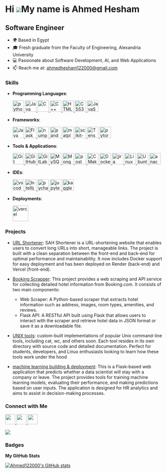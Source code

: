 Hi ![](https://user-images.githubusercontent.com/18350557/176309783-0785949b-9127-417c-8b55-ab5a4333674e.gif)My name is Ahmed Hesham
====================================================================================================================================

## Software Engineer

- 🌍 Based in Egypt
- 🎓 Fresh graduate from the Faculty of Engineering, Alexandria University
- 💻 Passionate about Software Development, AI, and Web Applications
- 📫 Reach me at: [ahmedhesham122000@gmail.com](mailto:ahmedhesham122000@gmail.com)

### Skills

- **Programming Languages**:
  <p align="left">
    <a href="https://www.python.org/" target="_blank" rel="noreferrer">
      <img src="https://cdn.jsdelivr.net/gh/devicons/devicon@latest/icons/python/python-original.svg" alt="python" height="36" width="36"/>    
    </a>
  
    <a href="https://www.oracle.com/java/" target="_blank" rel="noreferrer">
      <img src="https://cdn.jsdelivr.net/gh/devicons/devicon@latest/icons/java/java-original.svg" width="36" height="36" alt="Java" />
    </a>
  
    <a href="https://docs.microsoft.com/en-us/cpp/?view=msvc-170" target="_blank" rel="noreferrer">
      <img src="https://cdn.jsdelivr.net/gh/devicons/devicon@latest/icons/c/c-original.svg" width="36" height="36" alt="C" />
    </a>
  
    <a href="https://docs.microsoft.com/en-us/cpp/?view=msvc-170" target="_blank" rel="noreferrer">
      <img src="https://cdn.jsdelivr.net/gh/devicons/devicon@latest/icons/cplusplus/cplusplus-original.svg" width="36" height="36" alt="C++" />
    </a>

    <a href="https://developer.mozilla.org/en-US/docs/Glossary/HTML5" target="_blank" rel="noreferrer">
      <img src="https://cdn.jsdelivr.net/gh/devicons/devicon@latest/icons/html5/html5-original.svg" width="36" height="36" alt="HTML5" />
    </a>
    
    <a href="https://developer.mozilla.org/en-US/docs/Web/CSS" target="_blank" rel="noreferrer">
      <img src="https://cdn.jsdelivr.net/gh/devicons/devicon@latest/icons/css3/css3-original.svg" width="36" height="36" alt="CSS3" />
    </a>
    
    <a href="https://developer.mozilla.org/en-US/docs/Web/JavaScript" target="_blank" rel="noreferrer">
      <img src="https://cdn.jsdelivr.net/gh/devicons/devicon@latest/icons/javascript/javascript-original.svg" width="36" height="36" alt="JavaScript" />
    </a>  
</p>

- **Frameworks**: 
  <p align='left'>
    
    <a href="https://docs.spring.io/spring-boot/index.html" target="_blank" rel="noreferrer">
      <img src="https://cdn.jsdelivr.net/gh/devicons/devicon@latest/icons/spring/spring-original.svg" width="36" height="36" alt="Java Spring boot" />
    </a>
    
    <a href="https://flask.palletsprojects.com/en/stable/" target="_blank" rel="noreferrer">
      <img src="https://cdn.jsdelivr.net/gh/devicons/devicon@latest/icons/flask/flask-original.svg" width="36" height="36" alt="Flask" />
    </a>

    <a href="https://numpy.org/" target="_blank" rel="noreferrer">
      <img src="https://cdn.jsdelivr.net/gh/devicons/devicon@latest/icons/numpy/numpy-original.svg" width="36" height="36" alt="numpy" />
    </a>

    <a href="https://pandas.pydata.org/" target="_blank" rel="noreferrer">
      <img src="https://cdn.jsdelivr.net/gh/devicons/devicon@latest/icons/pandas/pandas-original.svg" width="36" height="36" alt="pandas" />
    </a>

    <a href="https://matplotlib.org/" target="_blank" rel="noreferrer">
      <img src="https://cdn.jsdelivr.net/gh/devicons/devicon@latest/icons/matplotlib/matplotlib-original.svg" width="36" height="36" alt="matplotlib" />
    </a>

    <a href="https://scikit-learn.org/" target="_blank" rel="noreferrer">
       <img src="https://cdn.jsdelivr.net/gh/devicons/devicon@latest/icons/scikitlearn/scikitlearn-original.svg" width="36" height="36" alt="scikit-learn" />
    </a>

    <a href="https://www.tensorflow.org/" target="_blank" rel="noreferrer">
      <img src="https://cdn.jsdelivr.net/gh/devicons/devicon@latest/icons/tensorflow/tensorflow-original.svg" width="36" height="36" alt="TensorFlow" />
    </a>
    
    <a href="https://www.tensorflow.org/" target="_blank" rel="noreferrer">
      <img src="https://cdn.jsdelivr.net/gh/devicons/devicon@latest/icons/pytorch/pytorch-original.svg" width="36" height="36" alt="pytorch" />
    </a>
    
  </p>

- **Tools & Applications**: 
  <p align='left'>

    <a href="https://git-scm.com/doc" target="_blank" rel="noreferrer">
      <img src="https://cdn.jsdelivr.net/gh/devicons/devicon@latest/icons/git/git-original.svg" width="36" height="36" alt="Git" />
    </a>

    <a href="https://github.com/" target="_blank" rel="noreferrer">
      <img src="https://cdn.jsdelivr.net/gh/devicons/devicon@latest/icons/github/github-original.svg" width="36" height="36" alt="GitHub" />
    </a>

    <a href="https://gitlab.com/" target="_blank" rel="noreferrer">
      <img src="https://cdn.jsdelivr.net/gh/devicons/devicon@latest/icons/gitlab/gitlab-original.svg" width="36" height="36" alt="GitLab" />
    </a>
    
    <a href="https://www.mysql.com/" target="_blank" rel="noreferrer">
      <img src="https://cdn.jsdelivr.net/gh/devicons/devicon@latest/icons/mysql/mysql-original.svg" width="36" height="36" alt="MySQL" />
    </a>

    <a href="https://www.mongodb.com/" target="_blank" rel="noreferrer">
      <img src="https://cdn.jsdelivr.net/gh/devicons/devicon@latest/icons/mongodb/mongodb-original.svg" width="36" height="36" alt="MongoDB" />
    </a>

    <a href="https://www.postman.com/" target="_blank" rel="noreferrer">
      <img src="https://cdn.jsdelivr.net/gh/devicons/devicon@latest/icons/postman/postman-original.svg" width="36" height="36" alt="postman" />
    </a>
    
    <a href="https://cmake.org/" target="_blank" rel="noreferrer">
     <img src="https://cdn.jsdelivr.net/gh/devicons/devicon@latest/icons/cmake/cmake-original-wordmark.svg" width="36" height="36" alt="CMake" />
    </a>
    
    <a href="https://docs.docker.com/" target="_blank" rel="noreferrer">
      <img src="https://cdn.jsdelivr.net/gh/devicons/devicon@latest/icons/docker/docker-original-wordmark.svg" width="36" height="36" alt="Docker" />
    </a>
    
    <a href="https://www.atlassian.com/software/jira" target="_blank" rel="noreferrer">
      <img src="https://cdn.jsdelivr.net/gh/devicons/devicon@latest/icons/jira/jira-original.svg" width="36" height="36" alt="jira" />
    </a>

    <a href="https://www.linux.org" target="_blank" rel="noreferrer">
       <img src="https://cdn.jsdelivr.net/gh/devicons/devicon@latest/icons/linux/linux-original.svg" width="36" height="36" alt="Linux" />
    </a>

    <a href="https://ubuntu.com/" target="_blank" rel="noreferrer">
      <img src="https://cdn.jsdelivr.net/gh/devicons/devicon@latest/icons/ubuntu/ubuntu-original.svg" width="36" height="36" alt="Ubuntu" />
    </a>

    <a href="https://anaconda.org/" target="_blank" rel="noreferrer">
      <img src="https://cdn.jsdelivr.net/gh/devicons/devicon@latest/icons/anaconda/anaconda-original.svg" width="36" height="36" alt="anaconda" />
    </a>
    
  </p>

- **IDEs**: 
  <p align="left">
    <a href="https://code.visualstudio.com/" target="_blank" rel="noreferrer">
      <img src="https://cdn.jsdelivr.net/gh/devicons/devicon@latest/icons/vscode/vscode-original.svg" width="36" height="36" alt="vscode"/>
    </a>
    
    <a href="https://www.jetbrains.com/idea/" target="_blank" rel="noreferrer">
      <img src="https://cdn.jsdelivr.net/gh/devicons/devicon@latest/icons/intellij/intellij-original.svg" width="36" height="36" alt="Intellij" />
    </a>
  
    <a href="https://www.jetbrains.com/pycharm/" target="_blank" rel="noreferrer">
      <img src="https://cdn.jsdelivr.net/gh/devicons/devicon@latest/icons/pycharm/pycharm-original.svg" width="36" height="36" alt="pycharm" />
    </a>
  
    <a href="https://jupyter.org/" target="_blank" rel="noreferrer">
      <img src="https://cdn.jsdelivr.net/gh/devicons/devicon@latest/icons/jupyter/jupyter-original-wordmark.svg" width="36" height="36" alt="jupyter" />
    </a>
  
    <a href="https://www.kaggle.com/" rel="noreferrer">
      <img src="https://cdn.jsdelivr.net/gh/devicons/devicon@latest/icons/kaggle/kaggle-original-wordmark.svg" width="36" height="36" alt="kaggle" />
    </a>
  </p>

- **Deployments**: 
    <p align="left">
      <a href="https://www.vercel.com/" target="_blank" rel="noreferrer">
        <img src="https://cdn.jsdelivr.net/gh/devicons/devicon@latest/icons/vercel/vercel-original-wordmark.svg" width="50" height="50" alt="vercel" />
      </a>
    </p>

### Projects 
- [URL Shortener](https://github.com/Ahmed122000/URL_Shortener): SAH Shortener is a URL-shortening website that enables users to convert long URLs into short, manageable links. The project is built with a clean separation between the front-end and back-end for optimal performance and maintainability. It now includes Docker support for easy deployment and has been deployed on Render (back-end) and Vercel (front-end).
  
- [Booking Scrapper](https://github.com/Ahmed122000/Hotels_Scraper): This project provides a web scraping and API service for collecting detailed hotel information from Booking.com. It consists of two main components:
    - Web Scraper: A Python-based scraper that extracts hotel information such as address, images, room types, amenities, and reviews.
    - Flask API: A RESTful API built using Flask that allows users to interact with the scraper and retrieve hotel data in JSON format or save it as a downloadable file.

- [UNIX tools](https://github.com/Ahmed122000/Unix_Tools): custom-built implementations of popular Unix command-line tools, including cat, wc, and others soon. Each tool resides in its own directory with source code and detailed documentation. Perfect for students, developers, and Linux enthusiasts looking to learn how these tools work under the hood
  
- [machine learning building & deployment](https://github.com/Ahmed122000/ML_model_deployment): This is a Flask-based web application that predicts whether a data scientist will stay with a company or leave. The project provides tools for training machine learning models, evaluating their performance, and making predictions based on user inputs. The application is designed for HR analytics and aims to assist in decision-making processes.
  
### Connect with Me

<p align="left">
  <a href="https://www.github.com/Ahmed122000" target="_blank" rel="noreferrer"> 
    <picture> 
      <source media="(prefers-color-scheme: dark)" srcset="https://raw.githubusercontent.com/danielcranney/readme-generator/main/public/icons/socials/github-dark.svg" /> 
      <source media="(prefers-color-scheme: light)" srcset="https://raw.githubusercontent.com/danielcranney/readme-generator/main/public/icons/socials/github.svg" /> 
      <img src="https://raw.githubusercontent.com/danielcranney/readme-generator/main/public/icons/socials/github.svg" width="32" height="32" /> 
    </picture> 
  </a> 
  
  <a href="https://www.linkedin.com/in/ahmed-hesham-7978481b4/" target="_blank" rel="noreferrer"> 
    <picture> 
      <source media="(prefers-color-scheme: dark)" srcset="https://raw.githubusercontent.com/danielcranney/readme-generator/main/public/icons/socials/linkedin-dark.svg" /> 
      <source media="(prefers-color-scheme: light)" srcset="https://raw.githubusercontent.com/danielcranney/readme-generator/main/public/icons/socials/linkedin.svg" /> 
      <img src="https://raw.githubusercontent.com/danielcranney/readme-generator/main/public/icons/socials/linkedin.svg" width="32" height="32" /> 
    </picture> 
  </a> 
  
  <a href="mailto:ahmedhesham122000@gmail.com" target="_blank" rel="noreferrer"> 
    <picture> 
      <source media="(prefers-color-scheme: dark)" srcset="https://cdn.jsdelivr.net/gh/devicons/devicon@latest/icons/google/google-original.svg" /> 
      <source media="(prefers-color-scheme: light)" srcset="https://cdn.jsdelivr.net/gh/devicons/devicon@latest/icons/google/google-original.svg" /> 
      <img src="https://cdn.jsdelivr.net/gh/devicons/devicon@latest/icons/google/google-original.svg" width="32" height="32" /> 
    </picture> 
  </a>
</p>

<a href="https://www.github.com/Ahmed122000" target="_blank" rel="noreferrer">
  <img src="https://img.shields.io/github/followers/Ahmed122000?logo=github&style=for-the-badge&color=0891b2&labelColor=1c1917" />
</a>

### Badges

<b>My GitHub Stats</b>

<a href="http://www.github.com/Ahmed122000">
  <img src="https://github-readme-stats.vercel.app/api?username=Ahmed122000&show_icons=true&hide=&count_private=true&title_color=0891b2&text_color=ffffff&icon_color=0891b2&bg_color=1c1917&hide_border=true&show_icons=true" alt="Ahmed122000's GitHub stats" />
</a>
